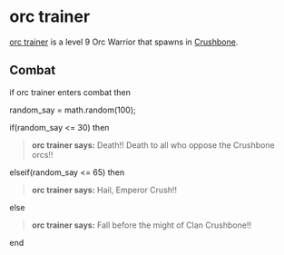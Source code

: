# orc trainer



[orc trainer](/npc/58035) is a level 9 Orc Warrior that spawns in [Crushbone](/zone/58).



## Combat

if orc trainer enters combat  then


random_say = math.random(100);


if(random_say <= 30) then



>**orc trainer says:** Death!!  Death to all who oppose the Crushbone orcs!!


elseif(random_say <= 65) then



>**orc trainer says:** Hail, Emperor Crush!!


else



>**orc trainer says:** Fall before the might of Clan Crushbone!!

end